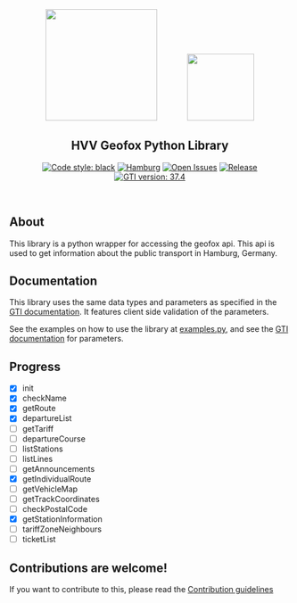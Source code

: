 <div align="center">

<img src="https://upload.wikimedia.org/wikipedia/commons/9/9d/LogoHVV.svg" width="200" style="margin-right: 50px">

<img src="https://upload.wikimedia.org/wikipedia/commons/thumb/5/5d/GEOFOX-LOGO.jpg/320px-GEOFOX-LOGO.jpg" width="120">

</div>

<h2 align="center">HVV Geofox Python Library</h2>

<p align="center">
  <a href="https://github.com/psf/black"><img alt="Code style: black" src="https://img.shields.io/badge/code%20style-black-000000.svg"></a>
  <a href=""><img alt="Hamburg" src="https://img.shields.io/badge/city-hamburg-e3000f"></a>
  <a href="https://github.com/vigonotion/pygti/issues"><img alt="Open Issues" src="https://img.shields.io/github/issues/vigonotion/pygti"></a>
  <a href="https://github.com/vigonotion/pygti/releases"><img alt="Release" src="https://img.shields.io/github/release/vigonotion/pygti"></a>
  <a href="https://api-test.geofox.de/gti/doc/index.jsp"><img alt="GTI version: 37.4" src="https://img.shields.io/badge/gti%20version-37.4-green.svg"></a>
</p>

<p><br /></p>

## About

This library is a python wrapper for accessing the geofox api. This api is used to get information about the public transport in Hamburg, Germany.

## Documentation

This library uses the same data types and parameters as specified in the [GTI documentation](https://api-test.geofox.de/gti/doc/index.jsp). It features client side validation of the parameters.

See the examples on how to use the library at [examples.py](examples.py), and see the [GTI documentation](https://api-test.geofox.de/gti/doc/index.jsp) for parameters.

## Progress

- [x] init
- [x] checkName
- [x] getRoute
- [x] departureList
- [ ] getTariff
- [ ] departureCourse
- [ ] listStations
- [ ] listLines
- [ ] getAnnouncements
- [x] getIndividualRoute
- [ ] getVehicleMap
- [ ] getTrackCoordinates
- [ ] checkPostalCode
- [x] getStationInformation
- [ ] tariffZoneNeighbours
- [ ] ticketList

## Contributions are welcome!

If you want to contribute to this, please read the [Contribution guidelines](CONTRIBUTING.md)

